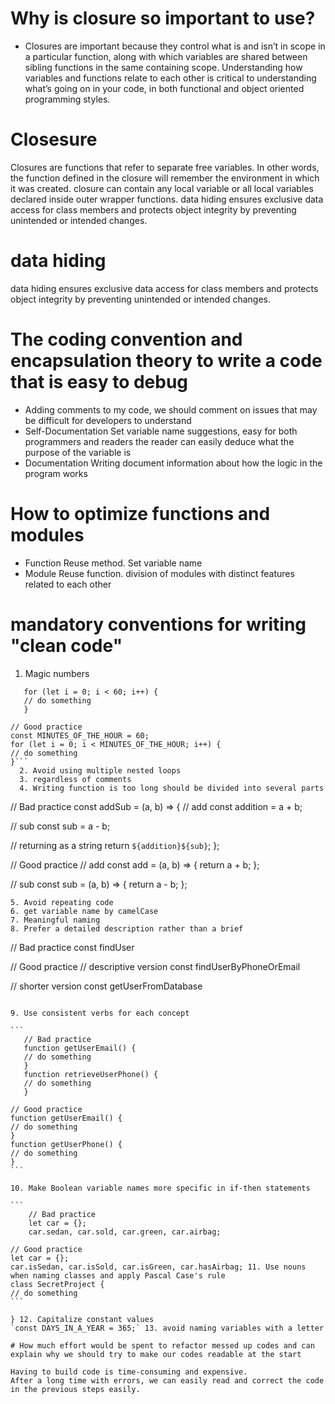 # Why is closure so important to use?

- Closures are important because they control what is and isn’t in scope in a particular function, along with which variables are shared between sibling functions in the same containing scope. Understanding how variables and functions relate to each other is critical to understanding what’s going on in your code, in both functional and object oriented programming styles.

# Closesure

Closures are functions that refer to separate free variables. In other words, the function defined in the closure will remember the environment in which it was created.
closure can contain any local variable or all local variables declared inside outer wrapper functions.
data hiding ensures exclusive data access for class members and protects object integrity by preventing unintended or intended changes.

# data hiding

data hiding ensures exclusive data access for class members and protects object integrity by preventing unintended or intended changes.

# The coding convention and encapsulation theory to write a code that is easy to debug

- Adding comments to my code,
  we should comment on issues that may be difficult for developers to understand
- Self-Documentation
  Set variable name suggestions, easy for both programmers and readers
  the reader can easily deduce what the purpose of the variable is
- Documentation
  Writing document information about how the logic in the program works

# How to optimize functions and modules

- Function
  Reuse method.
  Set variable name
- Module
  Reuse function.
  division of modules with distinct features related to each other

# mandatory conventions for writing "clean code"

1. Magic numbers

```// Bad practice
   for (let i = 0; i < 60; i++) {
   // do something
   }

// Good practice
const MINUTES_OF_THE_HOUR = 60;
for (let i = 0; i < MINUTES_OF_THE_HOUR; i++) {
// do something
}```
  2. Avoid using multiple nested loops 
  3. regardless of comments 
  4. Writing function is too long should be divided into several parts
  ```
// Bad practice
const addSub = (a, b) => {
// add
const addition = a + b;

// sub
const sub = a - b;

// returning as a string
return `${addition}${sub}`;
};

// Good practice
// add
const add = (a, b) => {
return a + b;
};

// sub
const sub = (a, b) => {
return a - b;
};
```
5. Avoid repeating code
6. get variable name by camelCase
7. Meaningful naming
8. Prefer a detailed description rather than a brief
``` 
 // Bad practice
   const findUser

// Good practice
// descriptive version
const findUserByPhoneOrEmail

// shorter version
const getUserFromDatabase
````

9. Use consistent verbs for each concept

```
   // Bad practice
   function getUserEmail() {
   // do something
   }
   function retrieveUserPhone() {
   // do something
   }

// Good practice
function getUserEmail() {
// do something
}
function getUserPhone() {
// do something
}
```

10. Make Boolean variable names more specific in if-then statements

```
    // Bad practice
    let car = {};
    car.sedan, car.sold, car.green, car.airbag;

// Good practice
let car = {};
car.isSedan, car.isSold, car.isGreen, car.hasAirbag; 11. Use nouns when naming classes and apply Pascal Case's rule
class SecretProject {
// do something
```

} 12. Capitalize constant values
`const DAYS_IN_A_YEAR = 365;` 13. avoid naming variables with a letter

# How much effort would be spent to refactor messed up codes and can explain why we should try to make our codes readable at the start

Having to build code is time-consuming and expensive.
After a long time with errors, we can easily read and correct the code in the previous steps easily.
